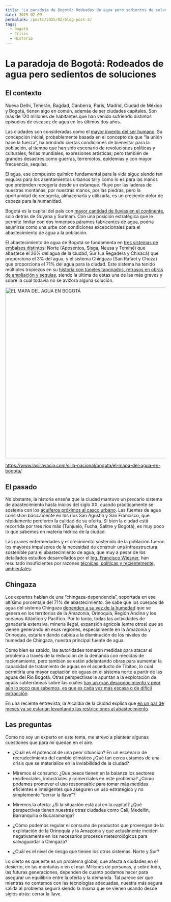 ```yaml
---
title: 'La paradoja de Bogotá: Rodeados de agua pero sedientos de soluciones'
date: 2025-02-09
permalink: /posts/2025/02/blog-post-2/
tags:
  - Bogotá
  - Crisis
  - Historia
---
```


# La paradoja de Bogotá: Rodeados de agua pero sedientos de soluciones

## El contexto

Nueva Delhi, Teherán, Bagdad, Canberra, París, Madrid, Ciudad de México
y Bogotá, tienen algo en común, además de ser ciudades capitales. Son
más de 120 millones de habitantes que han venido sufriendo distintos
episodios de escasez de agua en los últimos dos años.

Las ciudades son consideradas como el [mayor invento del ser
humano](https://elpais.com/elpais/2019/11/14/planeta_futuro/1573752984_342598.html).
Su concepción inicial, probablemente basada en el concepto de que “la
unión hace la fuerza”, ha brindado ciertas condiciones de bienestar para
la población, al tiempo que han sido escenario de revoluciones políticas
y culturales, ferias mundiales, expresiones artísticas; pero también de
grandes desastres como guerras, terremotos, epidemias y con mayor
frecuencia, sequías.

El agua, ese compuesto químico fundamental para la vida sigue siendo tan
esquiva para los asentamientos urbanos tal y como lo es para las manos
que pretenden recogerla desde un estanque. Fluye por las laderas de
nuestras montañas, por nuestras manos, por las piedras, pero la
oportunidad de recogerla, almacenarla y utilizarla, es un creciente
dolor de cabeza para la humanidad.

Bogotá es la capital del país con [mayor cantidad de lluvias en el
continente](https://www.elespectador.com/bogota/bogota-una-ciudad-con-origen-acuatico-y-una-historia-de-escasez/),
solo detrás de Guyana y Surinam. Con una posición estratégica que le
permite limitar con dos inmensos páramos fabricantes de agua, podría
asumirse como una urbe con condiciones excepcionales para el
abastecimiento de agua a la población.

El abastecimiento de agua de Bogotá se fundamenta en [tres sistemas de
embalses
distintos](https://www.lasillavacia.com/podcasts/huevos-revueltos-con-politica/la-crisis-por-el-agua-en-bogota/):
Norte (Aposentos, Sisga, Neusa y Tominé) que abastece el 26% del agua de
la ciudad, Sur (La Regadera y Chisacá) que proporciona el 3% del agua, y
el sistema Chingaza (San Rafael y Chuza) que proporciona el 71% del agua
para la ciudad. Este sistema ha tenido múltiples tropiezos en su
[historia con túneles taponados, retrasos en obras de ampliación y
sequías](https://www.elespectador.com/bogota/escasez-de-agua-en-bogota-como-llegamos-a-este-punto/),
siendo la última de estas una de las más graves y sobre la cual todavía
no se avizora alguna solución.

<img src="media/image1.jpeg" style="width:6.1375in;height:5.58681in"
alt="EL MAPA DEL AGUA EN BOGOTÁ " />

https://www.lasillavacia.com/silla-nacional/bogota/el-mapa-del-agua-en-bogota/

## El pasado 

No obstante, la historia enseña que la ciudad mantuvo un precario
sistema de abastecimiento hasta inicios del siglo XX, cuando
prácticamente se sostenía con los [acuíferos próximos al casco
urbano](https://www.elespectador.com/bogota/si-no-habia-racionamiento-de-agua-en-bogota-estos-eran-los-planes-en-la-ciudad-noticias-hoy/).
Las fuentes de agua consistían básicamente en los ríos San Agustín y San
Francisco, que rápidamente perdieron la calidad de su oferta. Si bien la
ciudad está recorrida por tres ríos más (Tunjuelo, Fucha, Salitre y
Bogotá), es muy poco lo que sabemos en materia hídrica de la ciudad.

Las graves enfermedades y el crecimiento sostenido de la población
fueron los mayores impulsores de la necesidad de construir una
infraestructura sostenible para el abastecimiento de agua, que muy a
pesar de los detallados estudios desarrollados por el [Ing. Francisco
Wiesner](https://es.wikipedia.org/wiki/Francisco_Wiesner_Rozo), han
resultado insuficientes por razones [técnicas, políticas y
recientemente,
ambientales](https://www.elespectador.com/bogota/bogota-una-ciudad-con-origen-acuatico-y-una-historia-de-escasez/).

## Chingaza

Los expertos hablan de una “chingaza-dependencia”, soportada en ese
altísimo porcentaje del 71% de abastecimiento. Se sabe que los cuerpos
de agua del sistema Chingaza [dependen a su vez de la
humedad](https://www.elespectador.com/bogota/por-que-estamos-dependiendo-de-chingaza-para-abastecernos-de-agua-en-bogota/)
que se genera en los territorios de la Amazonía, Orinoquía, Región
Andina y los océanos Atlántico y Pacífico. Por lo tanto, todas las
actividades de ganadería extensiva, minería ilegal, expansión agrícola
(entre otros) que se vienen generando en esas regiones, especialmente en
la Amazonía y Orinoquía, estarían dando cabida a la disminución de los
niveles de humedad de Chingaza, nuestra principal fuente de agua.

Como bien es sabido, las autoridades tomaron medidas para atacar el
problema a través de la reducción de la demanda con medidas de
racionamiento, pero también se están adelantando obras para aumentar la
capacidad de tratamiento de aguas en el acueducto de Tibitoc, lo cual
permitiría una mayor captación de aguas en el sistema norte a partir de
las aguas del Río Bogotá. Otras perspectivas le apuntan a la exploración
de aguas subterráneas sobre las cuales [hay un gran desconocimiento y
peor aún lo poco que sabemos, es que es cada vez más escasa o de difícil
extracción](https://www.elespectador.com/bogota/el-tesoro-hidrico-que-yace-oculto-en-las-profundidades-de-la-sabana-de-bogota/).

En una reciente entrevista, la Alcaldía de la ciudad explica que [en un
par de meses ya se estarían levantando las restricciones al
abastecimiento](https://www.elespectador.com/bogota/galan-vislumbra-el-fin-del-racionamiento-de-agua-en-un-par-de-meses-de-que-depende-noticias-de-bogota/).

## Las preguntas

Como no soy un experto en este tema, me atrevo a plantear algunas
cuestiones que para mí quedan en el aire.

- ¿Cuál es el potencial de una peor situación? En un escenario de
  recrudecimiento del cambio climático ¿Qué tan cerca estamos de una
  crisis que se materialice en la inviabilidad de la ciudad?

<!-- -->

- Miremos el consumo: ¿Qué pesos tienen en la balanza los sectores
  residenciales, industriales y comerciales en este problema? ¿Cómo
  podemos promover el uso responsable para tomar más medidas eficientes
  e inteligentes que aseguren un uso estratégico y no simplemente
  “cerrar la llave”?

- Miremos la oferta: ¿Si la situación está así en la capital? ¿Qué
  perspectivas tienen nuestras otras ciudades como Cali, Medellín,
  Barranquilla o Bucaramanga?

- ¿Cómo podemos regular el consumo de productos que provengan de la
  explotación de la Orinoquía y la Amazonía y que actualmente inciden
  negativamente en los necesarios procesos meteorológicos para
  salvaguardar a Chingaza?

- ¿Cuál es el nivel de riesgo que tienen los otros sistemas: Norte y
  Sur?

Lo cierto es que este es un problema global, que afecta a ciudades en el
desierto, en las montañas o en el mar. Millones de personas, y sobre
todo, las futuras generaciones, dependen de cuanto podamos hacer para
asegurar un equilibrio entre la oferta y la demanda. Tal parece ser que
mientras no contemos con las tecnologías adecuadas, nuestra más segura
salida al problema seguirá siendo la misma que se vienen usando desde
siglos atrás: cerrar la llave.
